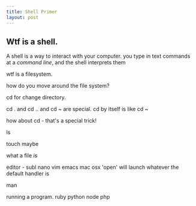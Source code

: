 ```yaml
---
title: Shell Primer
layout: post
---
```


Wtf is a shell.
---------------

A shell is a way to interact with your computer. you type in text commands at a _command line_, and the shell interprets them


wtf is a filesystem.

how do you move around the file system?

cd for change directory.

cd . and cd .. and cd ~ are special. cd by itself is like cd ~

how about cd - that's a special trick!

ls

touch maybe

what a file _is_

editor - subl nano vim emacs
mac osx 'open' will launch whatever the default handler is

man

running a program.
ruby python node php
